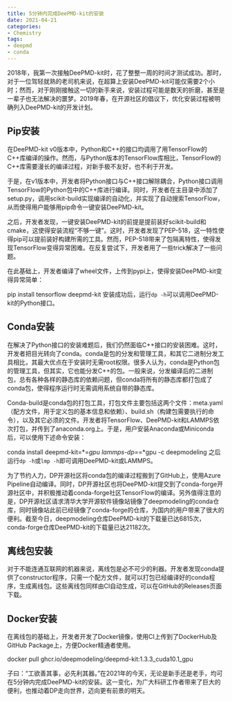 ```yaml
---
title: 5分钟内完成DeePMD-kit的安装
date: 2021-04-21
categories:
- Chemistry
tags:
- deepmd
- conda
---
```

2018年，我第一次接触DeePMD-kit时，花了整整一周的时间才测试成功。那时，对于一位驾轻就熟的老司机来说，在超算上安装DeePMD-kit可能仅需要2个小时；然而，对于刚刚接触这一切的新手来说，安装过程可能是数天的折磨，甚至是一辈子也无法解决的噩梦。2019年春，在开源社区的倡议下，优化安装过程被明确列入DeePMD-kit的开发计划。

## Pip安装

在DeePMD-kit v0版本中，Python和C++的接口均调用了用TensorFlow的C++库编译的操作。然而，与Python版本的TensorFlow库相比，TensorFlow的C++库需要漫长的编译过程，对新手极不友好，也不利于开发。

于是，在v1版本中，开发者将Python接口与C++接口解除耦合，Python接口调用TensorFlow的Python包中的C++库进行编译。同时，开发者在主目录中添加了setup.py，调用scikit-build实现编译的自动化，并实现了自动搜索TensorFlow，从而使得用户能够用pip命令一键安装DeePMD-kit。

之后，开发者发现，一键安装DeePMD-kit的前提是提前装好scikit-build和cmake，这使得安装流程“不够一键”。这时，开发者发现了PEP-518，这一特性使得pip可以提前装好构建所需的工具。然而，PEP-518带来了包隔离特性，使得发现TensorFlow变得异常困难。在反复尝试下，开发者用了一些trick解决了一些问题。

在此基础上，开发者编译了wheel文件，上传到pypi上，使得安装DeePMD-kit变得异常简单：

pip install tensorflow deepmd-kit
安装成功后，运行`dp -h`可以调用DeePMD-kit的Python接口。

## Conda安装

在解决了Python接口的安装难题后，我们仍然面临C++接口的安装困难。这时，开发者把目光转向了conda。conda是包的分发和管理工具，和其它二进制分发工具相比，其最大优点在于安装时无需root权限。很多人认为，conda是Python包的管理工具，但其实，它也能分发C++的包。一般来说，分发编译后的二进制包，总有各种各样的静态库的依赖问题，但conda将所有的静态库都打包成了conda包，使得程序运行时无需调用系统自带的静态库。

Conda-build是conda包的打包工具，打包文件主要包括这两个文件：meta.yaml（配方文件，用于定义包的基本信息和依赖）、build.sh（构建包需要执行的命令），以及其它必须的文件。开发者将TensorFlow、DeePMD-kit和LAMMPS依次打包，并传到了anaconda.org上。于是，用户安装Anaconda或Miniconda后，可以使用下述命令安装：

conda install deepmd-kit=*=*gpu lammps-dp=*=*gpu -c deepmodeling
之后运行`dp -h`或`lmp -h`即可调用DeePMD-kit或LAMMPS。

为了节约人力，DP开源社区将conda包的编译过程搬到了GitHub上，使用Azure Pipeline自动编译。同时，DP开源社区也将DeePMD-kit提交到了conda-forge开源社区中，并积极推动着conda-forge社区TensorFlow的编译。另外值得注意的是，DP开源社区请求清华大学开源软件镜像站镜像了deepmodeling的conda仓库，同时镜像站此前已经镜像了conda-forge的仓库，为国内的用户带来了很大的便利。截至今日，deepmodeling仓库DeePMD-kit的下载量已达6815次，conda-forge仓库DeePMD-kit的下载量已达21182次。

## 离线包安装

对于不能连通互联网的机器来说，离线包是必不可少的利器。开发者发现conda提供了constructor程序，只需一个配方文件，就可以打包已经编译好的conda程序，生成离线包。这些离线包同样由CI自动生成，可以在GitHub的Releases页面下载。

## Docker安装

在离线包的基础上，开发者开发了Docker镜像，使用CI上传到了DockerHub及GitHub Package上，方便Docker精通者使用。

docker pull ghcr.io/deepmodeling/deepmd-kit:1.3.3_cuda10.1_gpu

子曰：“工欲善其事，必先利其器。”在2021年的今天，无论是新手还是老手，均可在5分钟内完成DeePMD-kit的安装。这一变化，为广大科研工作者带来了巨大的便利，也推动着DP走向世界，迈向更有前景的明天。

